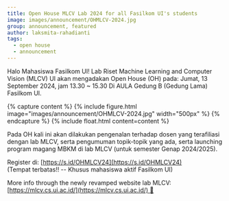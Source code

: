 ```yaml
---
title: Open House MLCV Lab 2024 for all Fasilkom UI's students
image: images/announcement/OHMLCV-2024.jpg
group: announcement, featured 
author: laksmita-rahadianti
tags:
  - open house
  - announcement
---
```


<!-- excerpt start -->
Halo Mahasiswa Fasilkom UI!
Lab Riset Machine Learning and Computer Vision (MLCV) UI akan mengadakan Open House (OH) pada:
Jumat, 13 September 2024, jam 13.30 ~ 15.30
Di AULA Gedung B (Gedung Lama) Fasilkom UI.
<!-- excerpt end -->

{% capture content %}
{% include figure.html image="images/announcement/OHMLCV-2024.jpg" width="500px" %}
{% endcapture %}
{% include float.html content=content %}

Pada OH kali ini akan dilakukan pengenalan terhadap dosen yang terafiliasi dengan lab MLCV, serta pengumuman topik-topik yang ada, serta launching program magang MBKM di lab MLCV (untuk semester Genap 2024/2025).

Register di: [https://s.id/OHMLCV24](https://s.id/OHMLCV24) (Tempat terbatas!! -- Khusus mahasiswa aktif Fasilkom UI)

More info through the newly revamped website lab MLCV: [https://mlcv.cs.ui.ac.id/](https://mlcv.cs.ui.ac.id/) 🤖
